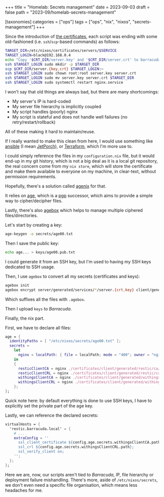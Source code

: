 +++
title = "Homelab: Secrets management"
date = 2023-09-03
draft = false
path = "2023-09/homelab-secrets-management"

[taxonomies]
categories = ["ops"]
tags = ["ops", "nix", "nixos", "secrets-management"]
+++

Since the introduction of [the certificates](@/2023-08-20-homelab-server-certificates.md),
each script was ending with some old-fashioned (i.e. `ssh`/`scp`-based commands) as follows:

```bash
TARGET_DIR=/etc/nixos/certificates/servers/$SERVICE
TARGET_LOGIN=black@192.168.0.4
echo "Copy '$CRT_DIR/server.key' and '$CRT_DIR/server.crt' to barracuda@$TARGET_DIR"
ssh $TARGET_LOGIN sudo mkdir -p $TARGET_DIR
scp $CRT_DIR/server.{key,crt} $TARGET_LOGIN:~
ssh $TARGET_LOGIN sudo chown root:root server.key server.crt
ssh $TARGET_LOGIN sudo mv server.key server.crt $TARGET_DIR
ssh $TARGET_LOGIN sudo systemctl restart nginx.service
```

I won't say that old things are always bad, but there are many shortcomings:

* My server's IP is hard-coded
* My server file hierarchy is implicitly coupled
* My script handles (poorly) nginx
* My script is stateful and does not handle well failures (no retry/restart/rollback)

All of these making it hard to maintain/reuse.

If I really wanted to make this clean from here, I would use something like
[ansible](https://www.ansible.com/) (I mean [JetPorch](https://www.jetporch.com/)),
or [Terraform](https://www.terraform.io/), which I'm more use to.

I could simply reference the files in my `configuration.nix` file, but it would
end-up in my git history, which is not a big deal as it is a local git repository,
the real concern come from my `nix store`, which will store the certificate and make
them available to everyone on my machine, in clear-text, without permission requirements.

Hopefully, there's a solution called [agenix](https://github.com/ryantm/agenix) for that.

It relies on [age](https://github.com/FiloSottile/age), which is a [pgp](https://datatracker.ietf.org/doc/html/rfc4880)
successor, which aims to provide a simple way to cipher/decipher files.

Lastly, there's also [agebox](https://github.com/slok/agebox) which helps to manage
multiple ciphered files/directories.

Let's start by creating a key:

```bash
age-keygen -o secrets/age00.txt
```

Then I save the public key:

```bash
echo age... > keys/age00.pub.txt
```

I could generate it from an SSH key, but I'm used to having my SSH keys
dedicated to SSH usage.

Then, I use `agebox` to convert all my secrets (certificates and keys):

```bash
agebox init
agebox encrypt server/generated/services/*/server.{crt,key} client/generated/*/ca/{ca.pem,crl/crl.pem}
```

Which suffixes all the files with `.agebox`.

Then I upload `keys` to _Barracuda_.

Finally, the nix part.

First, we have to declare all files:

```nix
age = {
  identityPaths = [ "/etc/nixos/secrets/age00.txt" ];
  secrets =
    let
      nginx = localPath: { file = localPath; mode = "400"; owner = "nginx"; group = "nginx"; };
    in
    {
      resticClientCA = nginx ./certificates/client/generated/restic/ca/ca.pem.agebox;
      resticClientCRL = nginx ./certificates/client/generated/restic/ca/crl/crl.pem.agebox;
      withingsClientCA = nginx ./certificates/client/generated/withings/ca/ca.pem.agebox;
      withingsClientCRL = nginx ./certificates/client/generated/withings/ca/crl/crl.pem.agebox;
    };
};
```

Quick note here: by default everything is done to use SSH keys, I have to
explicitly set the private part of the age key.

Lastly, we can reference the declared secrets:

```nix
virtualHosts = {
  "restic.barracuda.local" = {
    # ...
    extraConfig = ''
      ssl_client_certificate ${config.age.secrets.withingsClientCA.path};
      ssl_crl ${config.age.secrets.withingsClientCRL.path};
      ssl_verify_client on;
    '';
  };
};
```

Here we are, now, our scripts aren't tied to _Barracuda_, IP, file hierarchy or
deployment failure mishandling.
There's more, aside of `/etc/nixos/secrets`, we don't even need a specific file
organisation, which means less headaches for me.
